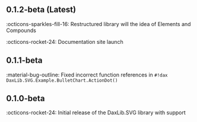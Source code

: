 ## 0.1.2-beta (Latest)

:octicons-sparkles-fill-16: Restructured library will the idea of Elements and Compounds

:octicons-rocket-24: Documentation site launch

##  0.1.1-beta

:material-bug-outline: Fixed incorrect function references in `#!dax DaxLib.SVG.Example.BulletChart.ActionDot()`

##  0.1.0-beta

:octicons-rocket-24: Initial release of the DaxLib.SVG library with support